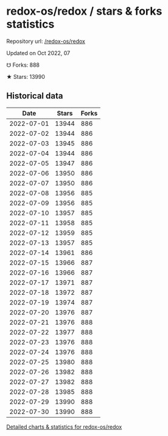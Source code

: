 # redox-os/redox / stars & forks statistics

Repository url: [/redox-os/redox](https://github.com/redox-os/redox)

Updated on Oct 2022, 07

☋ Forks: 888

★ Stars: 13990

## Historical data
| Date | Stars | Forks |
|------|-------|-------|
| 2022-07-01 | 13944 | 886 | 
| 2022-07-02 | 13944 | 886 | 
| 2022-07-03 | 13945 | 886 | 
| 2022-07-04 | 13944 | 886 | 
| 2022-07-05 | 13947 | 886 | 
| 2022-07-06 | 13950 | 886 | 
| 2022-07-07 | 13950 | 886 | 
| 2022-07-08 | 13956 | 885 | 
| 2022-07-09 | 13956 | 885 | 
| 2022-07-10 | 13957 | 885 | 
| 2022-07-11 | 13958 | 885 | 
| 2022-07-12 | 13959 | 885 | 
| 2022-07-13 | 13957 | 885 | 
| 2022-07-14 | 13961 | 886 | 
| 2022-07-15 | 13966 | 887 | 
| 2022-07-16 | 13966 | 887 | 
| 2022-07-17 | 13971 | 887 | 
| 2022-07-18 | 13972 | 887 | 
| 2022-07-19 | 13974 | 887 | 
| 2022-07-20 | 13976 | 887 | 
| 2022-07-21 | 13976 | 888 | 
| 2022-07-22 | 13977 | 888 | 
| 2022-07-23 | 13976 | 888 | 
| 2022-07-24 | 13976 | 888 | 
| 2022-07-25 | 13980 | 888 | 
| 2022-07-26 | 13982 | 888 | 
| 2022-07-27 | 13982 | 888 | 
| 2022-07-28 | 13985 | 888 | 
| 2022-07-29 | 13990 | 888 | 
| 2022-07-30 | 13990 | 888 | 


[Detailed charts & statistics for redox-os/redox](https://reviewgithub.com/rep/redox-os/redox)
